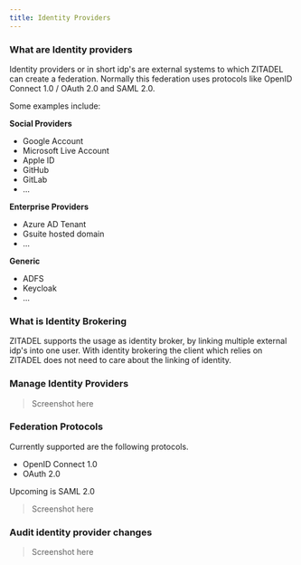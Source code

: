 ```yaml
---
title: Identity Providers
---
```


### What are Identity providers

Identity providers or in short idp's are external systems to which ZITADEL can create a federation.
Normally this federation uses protocols like OpenID Connect 1.0 / OAuth 2.0 and SAML 2.0.

Some examples include:

**Social Providers**
- Google Account
- Microsoft Live Account
- Apple ID
- GitHub
- GitLab
- ...

**Enterprise Providers**
- Azure AD Tenant
- Gsuite hosted domain
- ...

**Generic**
- ADFS
- Keycloak
- ...

### What is Identity Brokering

ZITADEL supports the usage as identity broker, by linking multiple external idp's into one user.
With identity brokering the client which relies on ZITADEL does not need to care about the linking of identity.

### Manage Identity Providers

> Screenshot here

### Federation Protocols

Currently supported are the following protocols.

- OpenID Connect 1.0
- OAuth 2.0

Upcoming is SAML 2.0

> Screenshot here

### Audit identity provider changes

> Screenshot here
